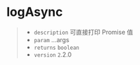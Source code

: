 # logAsync

> - `description` 可直接打印 Promise 值
> - `param` ...args 
> - `returns` `boolean`
> - `version` `2`.2.0
